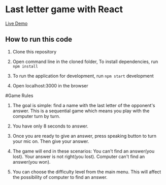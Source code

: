 # Last letter game with React

[Live Demo](https://last-letter-game-alpertt5.vercel.app/)

## How to run this code

1. Clone this repository

2. Open command line in the cloned folder,
   To install dependencies, run `npm install`

3. To run the application for development, run `npm start` development

4. Open localhost:3000 in the browser

#Game Rules

1. The goal is simple: find a name with the last letter of the opponent's answer. This is a sequential game which means you play with the computer turn by turn.

2. You have only 8 seconds to answer.

3. Once you are ready to give an answer, press speaking button to turn your mic on. Then give your answer.

4. The game will end in these scenarios: You can't find an answer(you lost). Your answer is not right(you lost). Computer can't find an answer(you won).

5. You can choose the difficulty level from the main menu. This will affect the possibility of computer to find an answer.
